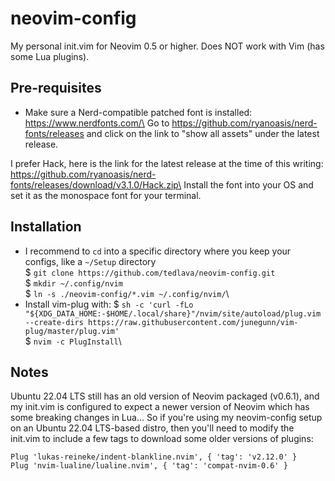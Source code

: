 # neovim-config
My personal init.vim for Neovim 0.5 or higher. Does NOT work with Vim (has some Lua plugins).


## Pre-requisites
- Make sure a Nerd-compatible patched font is installed: https://www.nerdfonts.com/\
Go to https://github.com/ryanoasis/nerd-fonts/releases and click on the link to "show all assets" under the latest release.

I prefer Hack, here is the link for the latest release at the time of this writing:\
https://github.com/ryanoasis/nerd-fonts/releases/download/v3.1.0/Hack.zip\
Install the font into your OS and set it as the monospace font for your terminal.


## Installation
- I recommend to `cd` into a specific directory where you keep your configs, like a `~/Setup` directory\
$ `git clone https://github.com/tedlava/neovim-config.git`\
$ `mkdir ~/.config/nvim`\
$ `ln -s ./neovim-config/*.vim ~/.config/nvim/`\
- Install vim-plug with:
$ `sh -c 'curl -fLo "${XDG_DATA_HOME:-$HOME/.local/share}"/nvim/site/autoload/plug.vim --create-dirs https://raw.githubusercontent.com/junegunn/vim-plug/master/plug.vim'`\
$ `nvim -c PlugInstall`\


## Notes
Ubuntu 22.04 LTS still has an old version of Neovim packaged (v0.6.1), and my init.vim is configured to expect a newer version of Neovim which has some breaking changes in Lua...  So if you're using my neovim-config setup on an Ubuntu 22.04 LTS-based distro, then you'll need to modify the init.vim to include a few tags to download some older versions of plugins:

    Plug 'lukas-reineke/indent-blankline.nvim', { 'tag': 'v2.12.0' }
    Plug 'nvim-lualine/lualine.nvim', { 'tag': 'compat-nvim-0.6' }
